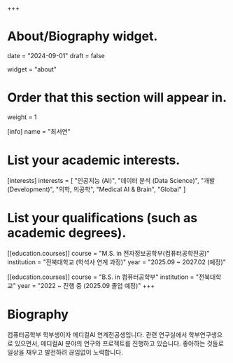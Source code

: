 +++
# About/Biography widget.

date = "2024-09-01"
draft = false

widget = "about"

# Order that this section will appear in.
weight = 1

[info]
name = "최서연"

# List your academic interests.
[interests]
  interests = [
    "인공지능 (AI)",
    "데이터 분석 (Data Science)",
    "개발 (Development)",
    "의학, 의공학",
    "Medical AI & Brain",
    "Global"
  ]

# List your qualifications (such as academic degrees).
[[education.courses]]
  course = "M.S. in 전자정보공학부(컴퓨터공학전공)"
  institution = "전북대학교 (학석사 연계 과정)"
  year = "2025.09 ~ 2027.02 (예정)"

[[education.courses]]
  course = "B.S. in 컴퓨터공학부"
  institution = "전북대학교"
  year = "2022 ~ 진행 중 (2025.09 졸업 예정)"
+++

# Biography

컴퓨터공학부 학부생이자 메디컬AI 연계전공생입니다. 관련 연구실에서 학부연구생으로 있으면서, 메디컬AI 분야의 연구와 프로젝트를 진행하고 있습니다. 좋아하는 것들로 일상을 채우고 발전하려 끊임없이 노력합니다.